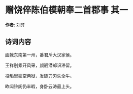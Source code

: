 # 赠饶倅陈伯模朝奉二首郡事  其一

**作者**: 刘弇

## 诗词内容

画戟东南第一州，番君斥大汉家侯。

王祥别乘开风采，颜驷潜郎识滞留。

投缿里豪空两狱，发硎刀刃失全牛。

昨闻铃阁仍丰暇，身卧云涛最上头。

